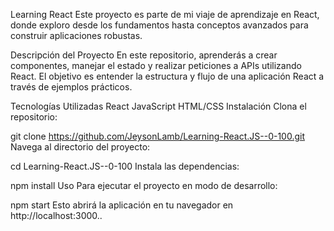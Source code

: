 Learning React
Este proyecto es parte de mi viaje de aprendizaje en React, donde exploro desde los fundamentos hasta conceptos avanzados para construir aplicaciones robustas.

Descripción del Proyecto
En este repositorio, aprenderás a crear componentes, manejar el estado y realizar peticiones a APIs utilizando React. El objetivo es entender la estructura y flujo de una aplicación React a través de ejemplos prácticos.

Tecnologías Utilizadas
React
JavaScript
HTML/CSS
Instalación
Clona el repositorio:

git clone https://github.com/JeysonLamb/Learning-React.JS--0-100.git
Navega al directorio del proyecto:

cd Learning-React.JS--0-100
Instala las dependencias:

npm install
Uso
Para ejecutar el proyecto en modo de desarrollo:

npm start
Esto abrirá la aplicación en tu navegador en http://localhost:3000..
 
